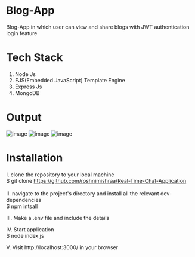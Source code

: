 # Blog-App
Blog-App in which user can view and share blogs with JWT authentication login feature

# Tech Stack 
1. Node Js
2. EJS(Embedded JavaScript) Template Engine
2. Express Js
3. MongoDB

# Output
![image](https://github.com/roshnimishraa/Blogify/assets/121380696/1676bb95-9c21-45cc-834e-6dd874500352)
![image](https://github.com/roshnimishraa/Blogify/assets/121380696/32a51276-eebb-4ffe-bdf8-c8720c573fcf)
![image](https://github.com/roshnimishraa/Blogify/assets/121380696/894196f0-adaa-4171-b061-8809f087b371)

# Installation 
I. clone the repository to your local machine <br />
$ git clone https://github.com/roshnimishraa/Real-Time-Chat-Application <br/>
<br />
II. navigate to the project's directory and install all the relevant dev-dependencies <br />
$ npm intsall <br />

III.  Make a .env file and include the details<br/>

IV. Start application <br />
$ node index.js    <br />

V. Visit http://localhost:3000/ in your browser

